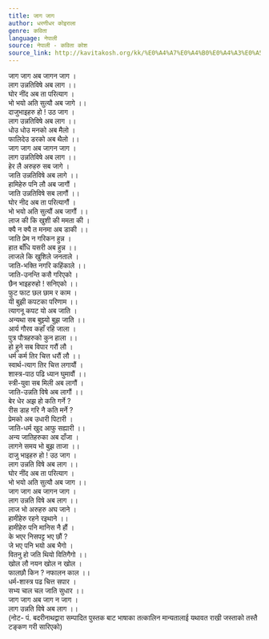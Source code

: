 ```yaml
---
title: जाग जाग
author: धरणीधर कोइराला
genre: कविता
language: नेपाली
source: नेपाली - कविता कोश
source_link: http://kavitakosh.org/kk/%E0%A4%A7%E0%A4%B0%E0%A4%A3%E0%A5%80%E0%A4%A7%E0%A4%B0_%E0%A4%95%E0%A5%8B%E0%A4%87%E0%A4%B0%E0%A4%BE%E0%A4%B2%E0%A4%BE
---
```


जाग जाग अब जागन जाग ।  
लाग उन्नतिविषे अब लाग ।।  
घोर नींद अब ता परित्याग ।  
भो भयो अति सुत्यौ अब जागे ।।  
दाजुभाइहरु हो ! उठ जाग ।  
लाग उन्नतिविषे अब लाग ।।  
धोउ धोउ मनको अब मैलो ।  
फालिदेउ डरको अब थैलो ।।  
जाग जाग अब जागन जाग ।  
लाग उन्नतिविषे अब लाग ।।  
हेर लै अरुहरु सब जागे ।  
जाति उन्नतिविषे अब लागे ।।  
हामिहेरु पनि लौ अब जागौं ।  
जाति उन्नतिविषे सब लागौं ।।  
घोर नीद अब ता परित्यागौं ।  
भो भयो अति सुत्यौं अब जागौं ।।  
लाज की कि खुशी की ममता की ।  
क्यै न क्यै त मनमा अब डाकी ।।  
जाति प्रेम न गरिकन हुन्न ।  
हात बाँधि यसरी अब हुन्न ।।  
लाजले कि खुशिले जनताले ।  
जाति-भक्ति नगरि कहिंकाले ।।  
जाति-उनन्ति कसै गरिएको ।  
छैन भाइहरुहो ! सनिएको ।।  
फुट फाट छल छाम र काम ।  
यी बुझी कपटका परिणाम ।।  
त्यागनू कपट यो अब जाति ।  
अन्यथा सब बुझ्यो बुझ जाति ।।  
आर्य गौरव कहाँ रहि जाला ।  
पुत्र पौत्रहरुको कुन हाला ।।  
हो हुने सब विपार गरौं लौ ।  
धर्म कर्म तिर चित्त धरौं लौ ।।  
स्वार्थ-त्याग तिर चित्त लगायौं ।  
शास्त्र-पाठ पढि ध्यान घुमावौं ।।  
स्त्री-युवा सब मिली अब लागौं ।  
जाति-उन्नति विषे अब लागौं ।।  
बेर धेर अझ हो कति गर्ने ?  
रीस डाह गरि नै कति मर्ने ?  
प्रेमको अब उधारी पिटारी ।  
जाति-धर्म खुद आफु सह्यारी ।।  
अन्य जातिहरुका अब दाँजा ।  
लागने समय भो बुझ ताजा ।।  
दाजु भाइहरु हो ! उठ जाग ।  
लाग उन्नति विषे अब लाग ।।  
घोर नींद अब ता परित्याग ।  
भो भयो अति सुत्यौ अब जाग ।।  
जाग जाग अब जागन जाग ।  
लाग उन्नति विषे अब लाग ।।  
लाज भो अरुहरु अघ जाने ।  
हामीहेरु रहने रइथाने ।।  
हामीहेरु पनि मानिस नै हौं ।  
के भएर निसपट्ट भए छौं ?  
जे भए पनि भयो अब भैगो ।  
वितनु हो जति थियो वितिगैगो ।।  
खोल लौ नयन खोल न खोल ।  
फालछौ किन ? नफालन काल ।।  
धर्म-शास्त्र पढ चित्त सपार ।  
सभ्य चाल चल जाति सुधार ।।  
जाग जाग अब जाग न जाग ।  
लाग उन्नति विषे अब लाग ।।  
(नोट- पं. बदरीनाथद्वारा सम्पादित पुस्तक बाट भाषाका तत्कालिन मान्यतालाई यथावत राखी जस्ताको तस्तै टङ्कण गरी सारिएको)
